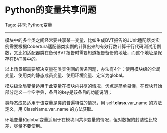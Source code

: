 # Python的变量共享问题
Tags: 共享;Python;变量

------

模块中的多个类之间经常要共享某一变量，比如生成BVT报告的JUnit适配器类实例需要根据Cobertura适配器类实例的计算出来的有效行数计算千行代码测试用例数，又比如适配器类在备份BVT报告时需要知道报告备份的地址，而这个地址是保存在BVT类中的。

 
以上场景都需要解决变量在类实例间的传递问题，办法有4个：使用模块级的全局变量、使用类的静态成员变量、使用环境变量、定义为global。

 

模块级全局变量适用于此变量在模块内共享的情况，优点是简单易懂，在模块开始部分定义一个空字典，条目的key是该条目的功能说明；

 

类静态成员适用于该变量是类的普遍特性的情况，用 self.__class__.var_name 的方法定义，用 ClassName.var_name 的方法获取。


 

环境变量和global变量适用于在模块间共享变量的情况，但对数据的封装性比较差，尽量不要使用。